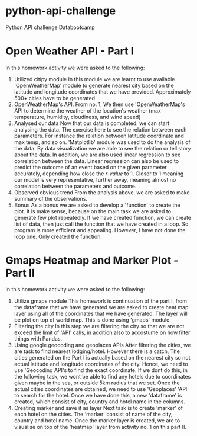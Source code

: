 # python-api-challenge
Python API challenge Databootcamp

# Open Weather API - Part I
In this homework activity we were asked to the following:
1. Utilized citipy module
	In this module we are learnt to use available 'OpenWeatherMap' module to generate nearest city based on the latitude and longitude coordinates that we have provided. Approximately 500+ cities have to be generated. 
2. OpenWeatherMap's API. 
	From no. 1, We then use 'OpenWeatherMap's API to determine the weather of the location's weather (max temperature, humidity, cloudiness, and wind speed)
3. Analysed our data
	Now that our data is completed. we can start analysing the data. The exercise here to see the relation between each parameters. For instance the relation between latitude coordinate and max temp, and so on. 'Matplotlib' module was used to do the analysis of the data. By data visualization we are able to see the relation or tell story about the data.
In addition, we are also used linear regression to see correlation between the data. Linear regression can also be used to predict the outcome of an event based on the given parameter accurately, depending how close the *r-value* to 1. Closer to 1 meaning our model is very representative, further away, meaning almost no correlation between the parameters and outcome.
4. Observed obvious trend
	From the analysis above, we are asked to make summary of the observations.
5. Bonus
	As a bonus we are asked to develop a 'function' to create the plot. It is make sense, because on the main task we are asked to generate few plot repeatedly. If we have created function, we can create list of data, then just call the function that we have created in a loop. So program is more efficient and appealing. However, I have not done the loop one. Only created the function.
 
# Gmaps Heatmap and Marker Plot - Part II
In this homework activity we were asked to the following:
1. Utilize gmaps module
	This homework is continuation of the part I, from the dataframe that we have generated we are asked to create heat map layer using all of the coordinates that we have generated. The layer will be plot on top of world map. This is done using 'gmaps' module.
2. Filtering the city 
	In this step we are filtering the city so that we are not exceed the limit of 'API' calls, in addition also to accostume on how filter things with Pandas.
3. Using google geocoding and geoplaces APIs
	After filtering the cities, we are task to find nearest lodging/hotel. However there is a catch, The cities generated on the Part I is actually based on the nearest city so not actual latitude and longitude coordinates of the city. Hence, we need to use 'Geocoding API's to find the exact coordinate. If we dont do this, in the following task, we wont be able to find any hotels due to coordinates given maybe in the sea, or outside 5km radius that we set.
	Once the actual cities coordinates are obtained, we need to use 'Geoplaces' 'API' to search for the hotel. Once we have done this, a new 'dataframe' is created, which consist of city, country and hotel name in the columns.
4. Creating marker and save it as layer
	Next task is to create 'marker' of each hotel on the cities. The 'marker' consist of name of the city, country and hotel name. Once the marker layer is created, we are to visualise on top of the 'heatmap' layer from activity no. 1 on this part II.



